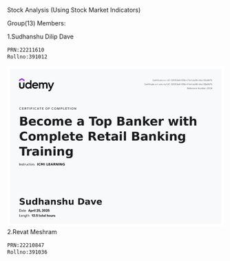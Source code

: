 Stock Analysis (Using Stock Market Indicators)

Group(13) Members:

1.Sudhanshu Dilip Dave 

    PRN:22211610
    Rollno:391012
![Screenshot of a comment on a GitHub issue showing an image, added in the Markdown, of an Octocat smiling and raising a tentacle.](https://github.com/sudhanshu-dave/Stock-Analysis/blob/main/Certificates/Screenshot%202025-04-25%20235815.png)
2.Revat Meshram

    PRN:22210847
    Rollno:391036
